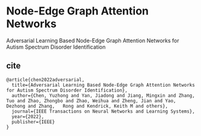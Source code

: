 # Node-Edge Graph Attention Networks
Adversarial Learning Based Node-Edge Graph Attention Networks for Autism Spectrum Disorder Identification
## cite
```
@article{chen2022adversarial,
  title={Adversarial Learning Based Node-Edge Graph Attention Networks for Autism Spectrum Disorder Identification},
  author={Chen, Yuzhong and Yan, Jiadong and Jiang, Mingxin and Zhang, Tuo and Zhao, Zhongbo and Zhao, Weihua and Zheng, Jian and Yao, Dezhong and Zhang,   Rong and Kendrick, Keith M and others},
  journal={IEEE Transactions on Neural Networks and Learning Systems},
  year={2022},
  publisher={IEEE}
}
```
